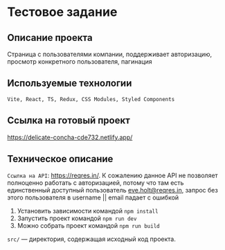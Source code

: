 # Тестовое задание

## Описание проекта

Страница с пользователями компании, поддерживает авторизацию, просмотр конкретного пользователя, пагинация

## Используемые технологии

`Vite, React, TS, Redux, CSS Modules, Styled Components`

## Ссылка на готовый проект

https://delicate-concha-cde732.netlify.app/

## Техническое описание

`Ссылка на API`: https://reqres.in/.
К сожалению данное API не позволяет полноценно работать с авторизацией, потому что там есть единственный
доступный пользователь eve.holt@reqres.in, запрос без этого пользователя в username || email падает с ошибкой

1. Установить зависимости командой `npm install`
2. Запустить проект командой `npm run dev`
3. Можно собрать проект командой `npm run build`

`src/` — директория, содержащая исходный код проекта.
